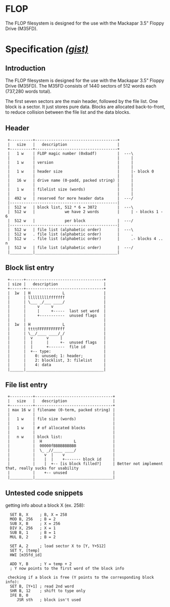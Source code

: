 FLOP
====

The FLOP filesystem is designed for the use with the Mackapar 3.5" Floppy Drive (M35FD).


Specification [*(gist)*](https://gist.github.com/S0lll0s/5446051#file-flop-specification-draft-1)
=============

Introduction
------------
 
The FLOP filesystem is designed for the use with the Mackapar 3.5" Floppy Drive (M35FD).
The M35FD consists of 1440 sectors of 512 words each (737,280 words total).
 
The first seven sectors are the main header, followed by the file list.
One block is a sector. It just stores pure data.
Blocks are allocated back-to-front, to reduce collision between the file list and the data blocks.
 
 
Header
------
```
 +----------+------------------------------------+
 |   size   |   description                      |
 +----------+------------------------------------+
 |   1 w    | FLOP magic number (0x8adf)         |  ---\
 |          |                                    |     |
 |   1 w    | version                            |     |
 |          |                                    |     |
 |   1 w    | header size                        |     |- block 0
 |          |                                    |     |
 |   16 w   | drive name (0-padd, packed string) |     |
 |          |                                    |     |
 |   1 w    | filelist size (words)              |     |
 |          |                                    |     |
 |  492 w   | reserved for more header data      |  ---/
 |-----------------------------------------------|
 |  512 w   | block list, 512 * 6 = 3072         |  ---\
 |  512 w   |             we have 2 words        |     | - blocks 1 - 6
 |  512 w   |             per block              |  ---/
 |-----------------------------------------------|
 |  512 w   | file list (alphabetic order)       |  ---\
 |  512 w   . file list (alphabetic order)       |     .
 |  512 w   . file list (alphabetic order)       |     .- blocks 4 .. n
 |  512 w   | file list (alphabetic order)       |  ---/
 |__________|____________________________________|
 ``` 
 
Block list entry
----------------
``` 
 +------+----------------------------------+
 | size |   description                    |
 +------+----------------------------------+
 |  1w  | H              L                 |
 |      | lllllllllfffffff                 |
 |      | \___ _/___ ____/                 |
 |      |     v     v                      |
 |      |     |     +-----  last set word  |
 |      |     +-----------  unused flags   |
 |      |                                  |
 |  1w  | H              L                 |
 |      | ttttFFFFFFFFFFff                 |
 |      | \__/____ ____/_/                 |
 |      |  v      v     |                  |
 |      |  |      |     +-  unused flags   |
 |      |  |      +-------  file id        |
 |      |  +-- type:                       |
 |      |    0: unused; 1: header;         |
 |      |    2: blocklist, 3: filelist     |
 |      |    4: data                       |
 |______|__________________________________|
``` 
 
File list entry
---------------
```
 +----------+----------------------------------+
 |   size   |   description                    |
 +----------+----------------------------------+
 | max 16 w | filename (0-term, packed string) |
 |          |                                  |
 |   1 w    | file size (words)                |
 |          |                                  |
 |   1 w    | # of allocated blocks            |
 |          |                                  |
 |   n w    | block list:                      |
 |          |  H              L                |
 |          |  00000fBBBBBBBBBB                |
 |          |  \_ _//____ ____/                |
 |          |    v  |    v                     |
 |          |    |  |    +------- block id     |
 |          |    |  +-- [is block filled?]     | Better not implement that, really sucks for usability
 |          |    +-- unused                    |
 |__________|__________________________________|
 ``` 
 
Untested code snippets
----------------------
 getting info about a block X (ex. 258):
```
  SET B, X     ; B, X = 258
  MOD B, 256   ; B = 2
  SUB X, B     ; X = 256
  DIV X, 256   ; X = 1
  SUB B, 1     ; B = 1
  MUL B, 2     ; B = 2
 
  SET A, 2     ; load sector X to [Y, Y+512]
  SET Y, [temp]
  HWI [m35fd_id]
 
  ADD Y, B     ; Y = temp + 2
  ; Y now points to the first word of the block info
 
 checking if a block is free (Y points to the corresponding block info):
  SET B, [Y+1] ; read 2nd word
  SHR B, 12    ; shift to type only
  IFE B, 0
     JSR sth   ; block isn't used
```
